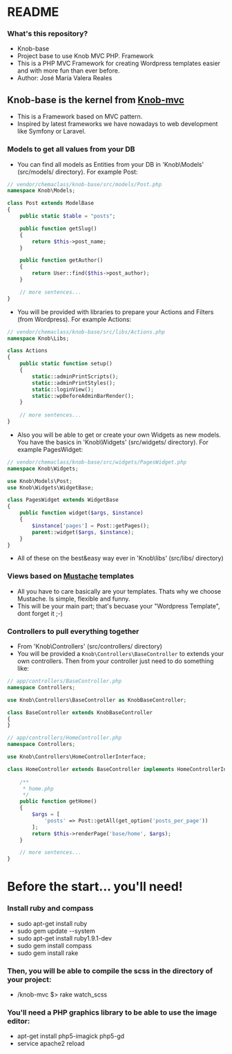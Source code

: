 # README #

### What's this repository? ###

* Knob-base
* Project base to use Knob MVC PHP. Framework
* This is a PHP MVC Framework for creating Wordpress templates easier and with more fun than ever before.
* Author: José María Valera Reales

## Knob-base is the kernel from [Knob-mvc](https://github.com/Chemaclass/knob-mvc/)
* This is a Framework based on MVC pattern. 
* Inspired by latest frameworks we have nowadays to web development like Symfony or Laravel.


### Models to get all values from your DB

* You can find all models as Entities from your DB in 'Knob\Models' (src/models/ directory). For example Post:

```php 
// vendor/chemaclass/knob-base/src/models/Post.php
namespace Knob\Models;

class Post extends ModelBase
{
    public static $table = "posts";

    public function getSlug()
    {
        return $this->post_name;
    }

    public function getAuthor()
    {
        return User::find($this->post_author);
    }

    // more sentences...
}
```

* You will be provided with libraries to prepare your Actions and Filters (from Wordpress). For example Actions:
```php 
// vendor/chemaclass/knob-base/src/libs/Actions.php
namespace Knob\Libs;

class Actions
{
    public static function setup()
    {
        static::adminPrintScripts();
        static::adminPrintStyles();
        static::loginView();
        static::wpBeforeAdminBarRender();
    }
    
    // more sentences...
}
```

* Also you will be able to get or create your own Widgets as new models. You have the basics in 'Knob\Widgets' (src/widgets/ directory).
For example PagesWidget:
```php 
// vendor/chemaclass/knob-base/src/widgets/PagesWidget.php
namespace Knob\Widgets;

use Knob\Models\Post;
use Knob\Widgets\WidgetBase;

class PagesWidget extends WidgetBase
{
    public function widget($args, $instance)
    {
        $instance['pages'] = Post::getPages();
        parent::widget($args, $instance);
    }
}
```

* All of these on the best&easy way ever in 'Knob\libs' (src/libs/ directory)

### Views based on [Mustache](http://mustache.github.com/) templates
* All you have to care basically are your templates. Thats why we choose Mustache. Is simple, flexible and funny.
* This will be your main part; that's becuase your "Wordpress Template", dont forget it ;-)

### Controllers to pull everything together
* From 'Knob\Controllers' (src/controllers/ directory) 
* You will be provided a ```Knob\Controllers\BaseController``` to extends your own controllers. 
Then from your controller just need to do something like:

```php 
// app/controllers/BaseController.php
namespace Controllers;

use Knob\Controllers\BaseController as KnobBaseController;

class BaseController extends KnobBaseController
{
}
```

```php 
// app/controllers/HomeController.php
namespace Controllers;

use Knob\Controllers\HomeControllerInterface;

class HomeController extends BaseController implements HomeControllerInterface {
	
	/**
     * home.php
     */
    public function getHome()
    {
        $args = [
            'posts' => Post::getAll(get_option('posts_per_page'))
        ];
        return $this->renderPage('base/home', $args);
    }

	// more sentences...
}
```

# Before the start... you'll need! #

### Install ruby and compass ###
* sudo apt-get install ruby
* sudo gem update --system
* sudo apt-get install ruby1.9.1-dev
* sudo gem install compass
* sudo gem install rake

### Then, you will be able to compile the scss in the directory of your project: ###
* /knob-mvc $> rake watch_scss

### You'll need a PHP graphics library to be able to use the image editor: ###
* apt-get install php5-imagick php5-gd
* service apache2 reload 

